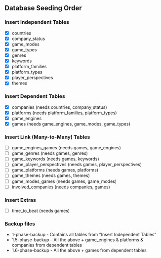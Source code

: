## Database Seeding Order

### Insert Independent Tables

- [x] countries
- [x] company_status
- [x] game_modes
- [x] game_types
- [x] genres
- [x] keywords
- [x] platform_families
- [x] platform_types
- [x] player_perspectives
- [x] themes

### Insert Dependent Tables

- [x] companies (needs countries, company_status)
- [x] platforms (needs platform_families, platform_types)
- [x] game_engines
- [x] games (needs game_engines, game_modes, game_types)

### Insert Link (Many-to-Many) Tables

- [ ] game_engines_games (needs games, game_engines)
- [ ] game_genres (needs games, genres)
- [ ] game_keywords (needs games, keywords)
- [ ] game_player_perspectives (needs games, player_perspectives)
- [ ] game_platforms (needs games, platforms)
- [ ] game_themes (needs games, themes)
- [ ] game_modes_games (needs games, game_modes)
- [ ] involved_companies (needs companies, games)

### Insert Extras

- [ ] time_to_beat (needs games)

### Backup files

- 1-phase-backup - Contains all tables from "Insert Independent Tables"
- 1.5-phase-backup - All the above + game_engines & platforms & companies from dependent tables
- 1.6-phase-backup - All the above + games from dependent tables
